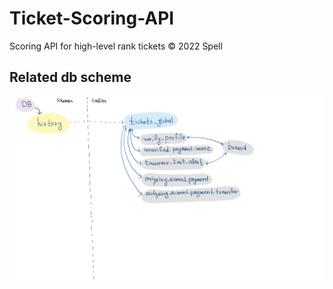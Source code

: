 # Ticket-Scoring-API
Scoring API for high-level rank tickets ©︎ 2022 Spell

## Related db scheme

<img src="./content/pictures/spelldb.png"></img>
